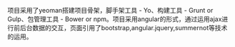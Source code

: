 项目采用了yeoman搭建项目骨架，脚手架工具 - Yo、构建工具 - Grunt or Gulp、包管理工具 - Bower or npm。项目采用angular的形式，通过运用ajax进行前后台数据的交互，页面引用了bootstrap,angular.jquery,summernot等技术的运用。
